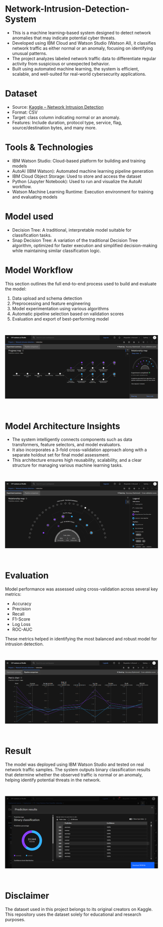 # Network-Intrusion-Detection-System
* This is a machine learning–based system designed to detect network anomalies that may indicate potential cyber threats.
* Developed using IBM Cloud and Watson Studio (Watson AI), it classifies network traffic as either normal or an anomaly, focusing on identifying unusual patterns.
* The project analyzes labeled network traffic data to differentiate regular activity from suspicious or unexpected behavior.
* Built using automated machine learning, the system is efficient, scalable, and well-suited for real-world cybersecurity applications.

# Dataset

* Source: [Kaggle – Network Intrusion Detection](https://www.kaggle.com/datasets/sampadab17/network-intrusion-detection)
* Format: CSV
* Target: class column indicating normal or an anomaly.
* Features: Include duration, protocol type, service, flag, source/destination bytes, and many more.

# Tools & Technologies
* IBM Watson Studio: Cloud-based platform for building and training models
* AutoAI (IBM Watson): Automated machine learning pipeline generation
* IBM Cloud Object Storage: Used to store and access the dataset
* Python (Jupyter Notebook): Used to run and visualize the AutoAI workflow.
* Watson Machine Learning Runtime: Execution environment for training and evaluating models

# Model used

* Decision Tree: A traditional, interpretable model suitable for classification tasks.
* Snap Decision Tree: A variation of the traditional Decision Tree algorithm, optimized for faster execution and simplified decision-making while maintaining similar classification logic.

# Model Workflow

This section outlines the full end-to-end process used to build and evaluate the model:

1. Data upload and schema detection  
2. Preprocessing and feature engineering  
3. Model experimentation using various algorithms  
4. Automatic pipeline selection based on validation scores  
5. Evaluation and export of best-performing model

<br>

![Model Workflow](images/progress_map.png)

<br>

# Model Architecture Insights

* The system intelligently connects components such as data transformers, feature selectors, and model evaluators.
* It also incorporates a 3-fold cross-validation approach along with a separate holdout set for final model assessment.
* This architecture ensures high reusability, scalability, and a clear structure for managing various machine learning tasks.

<br>

![Model Architecture Insights](images/relationship_map.png)

<br>

# Evaluation

Model performance was assessed using cross-validation across several key metrics:
* Accuracy
* Precision
* Recall
* F1-Score
* Log Loss
* ROC-AUC

These metrics helped in identifying the most balanced and robust model for intrusion detection.

<br>

![Model Evaluation Metrics](images/metric_chart.png)

<br>

# Result

The model was deployed using IBM Watson Studio and tested on real network traffic samples. The system outputs binary classification results that determine whether the observed traffic is normal or an anomaly, helping identify potential threats in the network.

<br>

![Model Prediction Results](images/result.png)

<br>

# Disclaimer

The dataset used in this project belongs to its original creators on Kaggle. This repository uses the dataset solely for educational and research purposes.
